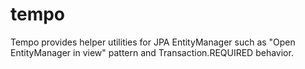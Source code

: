 # tempo
Tempo provides helper utilities for JPA EntityManager such as "Open EntityManager in view" pattern and Transaction.REQUIRED behavior.
